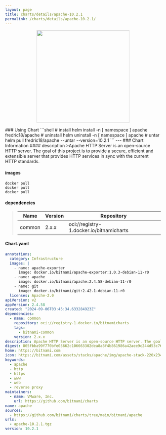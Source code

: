 ```yaml
---
layout: page
title: charts/details/apache-10.2.1
permalink: /charts/details/apache-10.2.1/
---
```

<p align="center">
    <img src="https://bitnami.com/assets/stacks/apache/img/apache-stack-220x234.png" width="300px" height="300px">
</p>
### Using Chart
```shell
# install
helm install -n [ namespace ] apache fredric18/apache
# uninstall
helm uninstall -n [ namespace ] apache
# untar
helm pull fredric18/apache --untar --version=10.2.1
```
---
### Chart Information
#### description
>Apache HTTP Server is an open-source HTTP server. The goal of this project is to provide a secure, efficient and extensible server that provides HTTP services in sync with the current HTTP standards.
   
#### images
```shell
docker pull 
docker pull 
docker pull 
```
   
#### dependencies
>Name | Version | Repository
>---|---|---
>common | 2.x.x | oci://registry-1.docker.io/bitnamicharts
   
#### Chart.yaml
```yaml
annotations:
  category: Infrastructure
  images: |
    - name: apache-exporter
      image: docker.io/bitnami/apache-exporter:1.0.3-debian-11-r0
    - name: apache
      image: docker.io/bitnami/apache:2.4.58-debian-11-r0
    - name: git
      image: docker.io/bitnami/git:2.42.1-debian-11-r0
  licenses: Apache-2.0
apiVersion: v2
appVersion: 2.4.58
created: "2024-09-06T03:45:34.633284923Z"
dependencies:
  - name: common
    repository: oci://registry-1.docker.io/bitnamicharts
    tags:
      - bitnami-common
    version: 2.x.x
description: Apache HTTP Server is an open-source HTTP server. The goal of this project is to provide a secure, efficient and extensible server that provides HTTP services in sync with the current HTTP standards.
digest: 805fbba99f770bfe03662c106663302dea8a8f4b861986a42aee9c244d53c760
home: https://bitnami.com
icon: https://bitnami.com/assets/stacks/apache/img/apache-stack-220x234.png
keywords:
  - apache
  - http
  - https
  - www
  - web
  - reverse proxy
maintainers:
  - name: VMware, Inc.
    url: https://github.com/bitnami/charts
name: apache
sources:
  - https://github.com/bitnami/charts/tree/main/bitnami/apache
urls:
  - apache-10.2.1.tgz
version: 10.2.1
```
